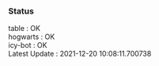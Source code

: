 ### Status


table : OK  
hogwarts : OK  
icy-bot : OK  
Latest Update : 2021-12-20 10:08:11.700738
